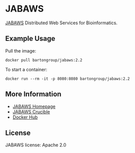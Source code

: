 # JABAWS

[JABAWS](http://www.compbio.dundee.ac.uk/jabaws22/) Distributed Web Services for Bioinformatics.

## Example Usage

Pull the image:
```
docker pull bartongroup/jabaws:2.2
```

To start a container:
```
docker run --rm -it -p 8080:8080 bartongroup/jabaws:2.2
```

## More Information

 * [JABAWS Homepage](http://www.compbio.dundee.ac.uk/jabaws22/)
 * [JABAWS Crucible](https://source.jalview.org/crucible/changelog/jabaws)
 * [Docker Hub](https://hub.docker.com/u/bartongroup/jabaws)


## License

JABAWS license: Apache 2.0
